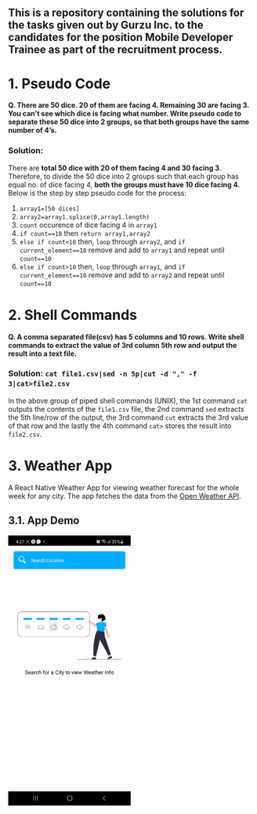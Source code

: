 This is a repository containing the solutions for the tasks given out by Gurzu Inc. to the candidates for the position Mobile Developer Trainee as part of the recruitment process.
---
# 1. Pseudo Code
**Q. There are 50 dice. 20 of them are facing 4. Remaining 30 are facing 3. You can’t see which dice is facing what number. Write pseudo code to separate these 50 dice into 2 groups, so that both groups have the same number of 4’s.**
### Solution:
There are **total 50 dice with 20 of them facing 4 and 30 facing 3**. Therefore, to divide the 50 dice into 2 groups such that each group has equal no. of dice facing 4, **both the groups must have 10 dice facing 4**. Below is the step by step pseudo code for the process:
1. `array1=[50 dices]`
2. `array2=array1.splice(0,array1.length)`
3. `count` occurence of dice facing 4 in `array1`
4. `if count==10` then `return array1,array2`
5. `else if count<10` then, `loop` through `array2`, and `if current_element==10` remove and add to `array1` and repeat until `count==10`
6. `else if count>10` then, `loop` through `array1`, and `if current_element==10` remove and add to `array2` and repeat until `count==10`

# 2. Shell Commands
**Q. A comma separated file(csv) has 5 columns and 10 rows. Write shell commands to extract the value of 3rd column 5th row and output the result into a text file.**
### Solution: `cat file1.csv|sed -n 5p|cut -d "," -f 3|cat>file2.csv`
In the above group of piped shell commands (UNIX), the 1st command `cat` outputs the contents of the `file1.csv` file, the 2nd command `sed` extracts the 5th line/row of the output, the 3rd command `cut` extracts the 3rd value of that row and the lastly the 4th command `cat>` stores the result into `file2.csv`.

# 3. Weather App

A React Native Weather App for viewing weather forecast for the whole week for any city. The app fetches the data from the [Open Weather API](https://openweathermap.org/api).

## 3.1. App Demo
<img src="app_demo.gif" width=250 height=550>
